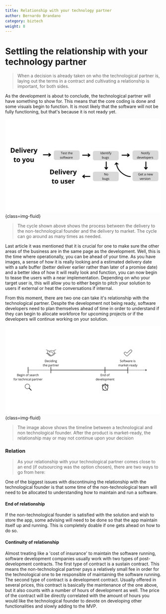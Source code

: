 ```yaml
---
title: Relationship with your technology partner
author: Bernardo Brandano
category: biztech
weight: 8
---
```

# Settling the relationship with your technology partner
>When a decision is already taken on who the technological partner is, laying out the terms in a contract and cultivating a relationship is important, for both sides.

As the development is about to conclude, the technological partner will have something to show for. This means that the core coding is done and some visuals begin to function. It is most likely that the software will not be fully functioning, but that's because it is not ready yet.

![Image 8: Cycle](images/picture8.png){class=img-fluid}

>The cycle shown above shows the process between the delivery to the non-technological founder and the delivery to market. The cycle can go around as many times as needed.

Last article it was mentioned that it is crucial for one to make sure the other areas of the business are in the same page as the development. Well, this is the time where operationally, you can be ahead of your time. As you have images, a sense of how it is really looking and a estimated delivery date with a safe buffer (better deliver earlier rather than later of a promise date) and a better idea of how it will really look and function, you can now begin to tease the users with a near implementation. Depending on who your target user is, this will allow you to either begin to pitch your solution to users  if external or heat the conversations if internal.

From this moment, there are two one can take it's relationship with the technological partner. Despite the development not being ready, software developers need to plan themselves ahead of time in order to understand if they can begin to allocate workforce for upcoming projects or if the developers will continue working on your solution.

![image 9: Timeline](images/picture9.png){class=img-fluid}

>The image above shows the timeline between a technological and non technological founder. After the product is market-ready, the relationship may or may not continue upon your decision

### Relation
>As your relationship with your technological partner comes close to an end (if outsourcing was the option chosen), there are two ways to go from here:

One of the biggest issues with discontinuing the relationship with the technological founder is that some time of the non-technological team will need to be allocated to understanding how to maintain and run a software.

#### End of relationship
If the non-technological founder is satisfied with the solution and wish to store the app, some advising will need to be done so that the app maintain itself up and running. This is completely doable if one gets ahead on how to do so.

#### Continuity of relationship
Almost treating like a 'cost of insurance' to maintain the software running, software development companies usually work with two types of post-development contracts.
The first type of contract is a sustain contract. This means the non-technological partner pays a relatively small fee in order for the technological one to be responsible of maintaining the software running.
The second type of contract is a development contract. Usually offered in several prices, this contract is basically the maintenance of the one above, but it also counts with a number of hours of development as well. The price of the contract will be directly correlated with the amount of hours you would like the technological founder to devote on developing other functionalities and slowly adding to the MVP. 